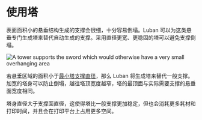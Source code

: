 使用塔
====
表面面积小的悬垂结构生成的支撑会很细，十分容易倒塌。Luban 可以为这类悬垂专门生成塔来替代自动生成的支撑。采用直径更宽、更稳固的塔可以避免支撑倒塌。

![A tower supports the sword which would otherwise have a very small overhanging area](../images/support_use_towers.svg)

若悬垂区域的面积小于[最小塔支撑直径](support_minimal_diameter.md)，那么 Luban 将生成塔来替代一般支撑。加宽的塔身可以防止倒塌，越往塔顶宽度越窄，塔的最顶面与实际需要支撑的悬垂面宽度相同。

塔身直径大于支撑面直径，这使得塔比一般支撑更加稳定，但也会消耗更多耗材和打印时间，并且会在打印平台上占用更多空间。